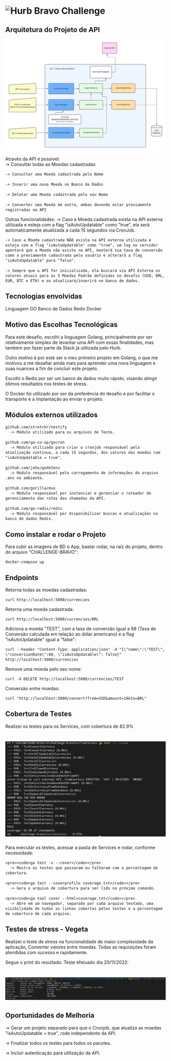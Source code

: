 # <img src="https://avatars1.githubusercontent.com/u/7063040?v=4&s=200.jpg" alt="Hurb" width="24" /> Bravo Challenge

## Arquitetura do Projeto de API
  <img src="HURB - DESAFIO BRAVO.png" alt="architecture_desafio-bravo"/> 

  Através da API é possível:<br>
    -> Consultar todas as Moedas cadastradas

    -> Consultar uma Moeda cadastrada pelo Nome

    -> Inserir uma nova Moeda no Banco de Dados

    -> Deletar uma Moeda cadastrada pelo seu Nome

    -> Converter uma Moeda em outra, ambas devendo estar previamente registradas na API

  Outras funcionalidades:
    -> Caso a Moeda cadastrada exista na API externa utilizada e esteja com a flag "isAutoUpdatable" como "true", ela será automaticamente atualizada a cada 15 segundos via CronJob.

    -> Caso a Moeda cadastrada NÃO exista na API externa utilizada e esteja com a flag "isAutoUpdatable" como "true", um log no servidor apontará que a Moeda não existe na API, manterá sua taxa de conversão como a previamente cadastrada pelo usuário e alterará a flag "isAutoUpdatable" para "false".
    
    -> Sempre que a API for inicializada, ela buscará via API Externa os valores atuais para as 5 Moedas Padrão definidas no desafio (USD, BRL, EUR, BTC e ETH) e as atualizará/inserirá no banco de dados.

## Tecnologias envolvidas
  Linguagem GO
  Banco de Dados Redis
  Docker

## Motivo das Escolhas Tecnológicas
  Para este desafio, escolhi a linguagem Golang, principalmente por ser relativamente simples de levantar uma API com essas finalidades, mas também por fazer parte da Stack já utilizada pelo Hurb.

  Outro motivo é por este ser o meu primeiro projeto em Golang, o que me motivou a me desafiar ainda mais para aprender uma nova linguagem e suas nuances a fim de concluir este projeto.

  Escolhi o Redis por ser um banco de dados muito rápido, visando atingir ótimos resultados nos testes de stress.

  O Docker foi utilizado por ser da preferência do desafio e por facilitar o transporte e a implantação ao enviar o projeto.

## Módulos externos utilizados
    github.com/stretchr/testify
      -> Módulo utilizado para os arquivos de Teste.

    github.com/go-co-op/gocron
      -> Módulo utilizado para criar o cronjob responsável pela atualização contínua, a cada 15 segundos, dos valores das moedas com "isAutoUpdatable = true".

    github.com/joho/godotenv
      -> Módulo responsável pelo carregamento de informações do arquivo .env no ambiente.

    github.com/gorilla/mux
      -> Módulo responsável por instanciar e gerenciar o roteador de gerenciamento das rotas das chamadas da API.

    github.com/go-redis/redis
      -> Módulo responsável por disponibilizar buscas e atualizações no banco de dados Redis.

## Como instalar e rodar o Projeto
  Para subir as imagens de BD e App, bastar rodar, na raiz do projeto, dentro do arquivo "CHALLENGE-BRAVO":
   
  <pre><code>docker-compose up</code></pre>

## Endpoints

Retorna todas as moedas cadastradas:
  <pre><code>curl http://localhost:5000/currencies</code></pre>

Retorna uma moeda cadastrada:
  <pre><code>curl http://localhost:5000/currencies/BRL</code></pre>

Adiciona a moeda "TEST", com a taxa de conversão igual a 88 (Taxa de Conversão calculada em relação ao dólar americano) e a flag "isAutoUpdatable" igual a "false":
  <pre><code>curl --header "Content-Type: application/json" -d "{\"name\":\"TEST\", \"conversionRate\":88, \"isAutoUpdatable\": false}" http://localhost:5000/currencies</code></pre>

Remove uma moeda pelo seu nome:
  <pre><code>curl -X DELETE http://localhost:5000/currencies/TEST</code></pre>

Conversão entre moedas:
  <pre><code>curl "http://localhost:5000/convert?from=USD&amount=10&to=BRL"</code></pre>
    

## Cobertura de Testes
  Realizei os testes para os Services, com cobertura de 82.9%
  # <img src="test_coverage.png" alt="Test Coverage"/> 

  Para executar os testes, acessar a pasta de Services e rodar, conforme necessidade:
    
    <pre><code>go test -v --cover</code></pre>
      -> Mostra os testes que passaram ou falharam com a porcentagem de cobertura.
  
    <pre><code>go test --coverprofile coverage.txt</code></pre>
      -> Gera o arquivo de cobertura para ser lido no próximo comando.

    <pre><code>go tool cover --html=coverage.txt</code></pre>
      -> Abre em um navegador, separado por cada arquivo testado, uma visibilidade de todas as linhas cobertas pelos testes e a porcentagem de cobertura de cada arquivo.


## Testes de stress - Vegeta
  Realizei o teste de stress na funcionalidade de maior complexidade da aplicação, Converter valores entre moedas. Todas as requisições foram atendidas com sucesso e rapidamente.

  Segue o print do resultado. Teste efetuado dia 20/11/2022:
  # <img src="vegeta_stress_test_results.png" alt="vegeta_stress_test"/> 

## Oportunidades de Melhoria
  -> Gerar um projeto separado para que o Cronjob, que atualiza as moedas "isAutoUpdatable = true", rode independente da API.

  -> Finalizar todos os testes para todos os pacotes.

  -> Incluir autenticação para utilização da API.